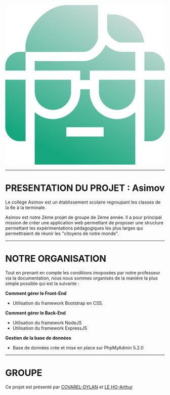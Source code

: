 <p align="center" width="50">
  <img src="public\images\logo.png" />
</p>

------------------------------------------------------------------------------------------------------------

# PRESENTATION DU PROJET : Asimov
Le collège Asimov est un établissement scolaire regroupant les classes de la 6e à la terminale.

Asimov est notre 2ème projet de groupe de 2ème année. Il a pour principal mission de créer une application web permettant de proposer une structure permettant les expérimentations pédagogiques les plus larges qui permettraient de réunir les "citoyens de notre monde".

------------------------------------------------------------------------------------------------------------

# NOTRE ORGANISATION
Tout en prenant en compte les conditions imoposées par notre professeur via la documentation, nous nous sommes organisés de la manière la plus simple possible qui est la suivante : 

__Comment gérer le Front-End__
+ Utilisation du framework Bootstrap en CSS.

__Comment gérer le Back-End__
+ Utilisation du framework NodeJS
+ Utilisation du framework ExpressJS

__Gestion de la base de données__
+ Base de données crée et mise en place sur PhpMyAdmin 5.2.0

------------------------------------------------------------------------------------------------------------

# GROUPE
Ce projet est présenté par [COVAREL-DYLAN](https://github.com/DylanCOVAREL) et [LE HO-Arthur](https://github.com/ArthurLEHO)
